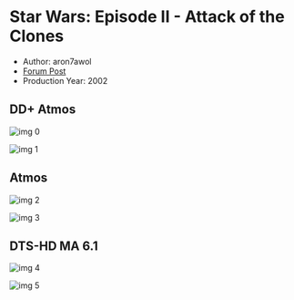 # Star Wars: Episode II - Attack of the Clones

* Author: aron7awol
* [Forum Post](https://www.avsforum.com/threads/bass-eq-for-filtered-movies.2995212/post-56904026)
* Production Year: 2002

## DD+ Atmos

![img 0](https://i.imgur.com/pbKlZyG.jpg)

![img 1](https://i.imgur.com/uIXzjWD.jpg)

## Atmos

![img 2](https://i.imgur.com/pbKlZyG.jpg)

![img 3](https://i.imgur.com/uIXzjWD.jpg)

## DTS-HD MA 6.1

![img 4](https://i.imgur.com/pbKlZyG.jpg)

![img 5](https://i.imgur.com/uIXzjWD.jpg)


